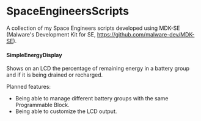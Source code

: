 # SpaceEngineersScripts
A collection of my Space Engineers scripts developed using MDK-SE (Malware's Development Kit for SE, https://github.com/malware-dev/MDK-SE). 

#### SimpleEnergyDisplay  
Shows on an LCD the percentage of remaining energy in a battery group and if it is being drained or recharged.  

Planned features:  
- Being able to manage different battery groups with the same Programmable Block.
- Being able to customize the LCD output.
